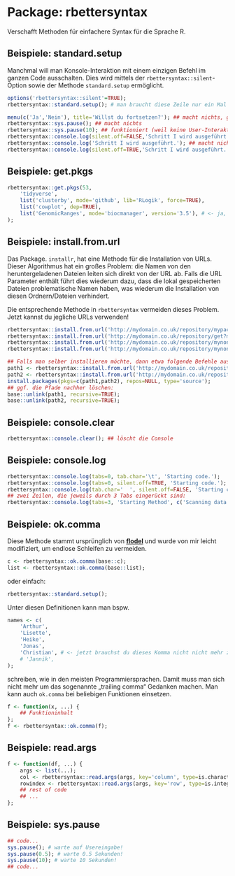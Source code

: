 # Package: rbettersyntax
Verschafft Methoden für einfachere Syntax für die Sprache R.

## Beispiele: standard.setup

Manchmal will man Konsole-Interaktion mit einem einzigen Befehl im ganzen Code ausschalten.
Dies wird mittels der `rbettersyntax::silent`-Option sowie
der Methode `standard.setup` ermöglicht.

```r
options('rbettersyntax::silent'=TRUE);
rbettersyntax::standard.setup(); # man braucht diese Zeile nur ein Mal im Code, am besten nachdem alle Packages geladen sind.

menu(c('Ja','Nein'), title='Willst du fortsetzen?'); ## macht nichts, gibt den Wert 0 zurück.
rbettersyntax::sys.pause(); ## macht nichts
rbettersyntax::sys.pause(10); ## funktioniert (weil keine User-Interaktion erforderlich)
rbettersyntax::console.log(silent.off=FALSE,'Schritt I wird ausgeführt.'); ## funktioniert
rbettersyntax::console.log('Schritt I wird ausgeführt.'); ## macht nichts
rbettersyntax::console.log(silent.off=TRUE,'Schritt I wird ausgeführt.'); ## macht nichts
```

## Beispiele: get.pkgs

```r
rbettersyntax::get.pkgs(53,
	'tidyverse',
	list('clusterby', mode='github', lib='RLogik', force=TRUE),
	list('cowplot', dep=TRUE),
	list('GenomicRanges', mode='biocmanager', version='3.5'), # <- ja, ein trailing comma ist erlaubt!
);
```

## Beispiele: install.from.url

Das Package. `installr`, hat eine Methode für die Installation von URLs.
Dieser Algorithmus hat ein großes Problem: die Namen von den heruntergeladenen Dateien
leiten sich direkt von der URL ab. Falls die URL Parameter enthält führt dies wiederum
dazu, dass die lokal gespeicherten Dateien problematische Namen haben, was wiederum
die Installation von diesen Ordnern/Dateien verhindert.

Die entsprechende Methode in `rbettersyntax` vermeiden dieses Problem.
Jetzt kannst du jegliche URLs verwenden!

```r
rbettersyntax::install.from.url('http://mydomain.co.uk/repository/mypackage.zip', unzip=TRUE);
rbettersyntax::install.from.url('http://mydomain.co.uk/repository/get?mode=zip&name=test', unzip=TRUE); ## <- kein Problem!
rbettersyntax::install.from.url('http://mydomain.co.uk/repository/mynonzippedpackage', unzip=FALSE);
rbettersyntax::install.from.url('http://mydomain.co.uk/repository/mynonzippedpackage'); ## Default unzip=FALSE.

## Falls man selber installieren möchte, dann etwa folgende Befehle ausführen:
path1 <- rbettersyntax::install.from.url('http://mydomain.co.uk/repository/mynonzippedpackage', install=FALSE);
path2 <- rbettersyntax::install.from.url('http://mydomain.co.uk/repository/my2ndonzippedpackage', install=FALSE);
install.packages(pkgs=c(path1,path2), repos=NULL, type='source');
## ggf. die Pfade nachher löschen:
base::unlink(path1, recursive=TRUE);
base::unlink(path2, recursive=TRUE);
```

## Beispiele: console.clear

```r
rbettersyntax::console.clear(); ## löscht die Console
```

## Beispiele: console.log

```r
rbettersyntax::console.log(tabs=0, tab.char='\t', 'Starting code.');
rbettersyntax::console.log(tabs=0, silent.off=TRUE, 'Starting code.');
rbettersyntax::console.log(tab.char='  ', silent.off=FALSE, 'Starting code.');
## zwei Zeilen, die jeweils durch 3 Tabs eingerückt sind:
rbettersyntax::console.log(tabs=3, 'Starting Method', c('Scanning data set ',k,' for solutions:'));
```

## Beispiele: ok.comma

Diese Methode stammt ursprünglich von [**flodel**](https://gist.github.com/flodel/5283216) und wurde von mir leicht modifiziert, um endlose Schleifen zu vermeiden.

```r
c <- rbettersyntax::ok.comma(base::c);
list <- rbettersyntax::ok.comma(base::list);
```

oder einfach:

```r
rbettersyntax::standard.setup();
```

Unter diesen Definitionen kann man bspw.

```r
names <- c(
	'Arthur',
	'Lisette',
	'Heike',
	'Jonas',
	'Christian', # <- jetzt brauchst du dieses Komma nicht nicht mehr zu löschen!
	# 'Jannik',
);
```

schreiben, wie in den meisten Programmiersprachen.
Damit muss man sich nicht mehr um das sogenannte „trailing comma“ Gedanken machen.
Man kann auch `ok.comma` bei beliebigen Funktionen einsetzen.

```r
f <- function(x, ...) {
	## Funktioninhalt
};
f <- rbettersyntax::ok.comma(f);
```

## Beispiele: read.args

```r
f <- function(df, ...) {
	args <- list(...);
	col <- rbettersyntax::read.args(args, key='column', type=is.character, default=c());
	rowindex <- rbettersyntax::read.args(args, key='row', type=is.integer, default=1);
	## rest of code
	## ...
};
```

## Beispiele: sys.pause

```r
## code...
sys.pause(); # warte auf Usereingabe!
sys.pause(0.5); # warte 0.5 Sekunden!
sys.pause(10); # warte 10 Sekunden!
## code...
```